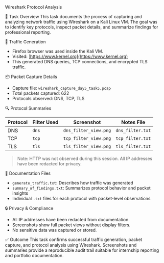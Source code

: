 Wireshark Protocol Analysis

📁 Task Overview
This task documents the process of capturing and analyzing network traffic using Wireshark on a Kali Linux VM. The goal was to identify key protocols, inspect packet details, and summarize findings for professional reporting.

🔄 Traffic Generation
- Firefox browser was used inside the Kali VM.
- Visited: [https://www.kernel.org](https://www.kernel.org)
- This generated DNS queries, TCP connections, and encrypted TLS traffic.

📦 Packet Capture Details
- Capture file: `wireshark_capture_day5_task5.pcap`
- Total packets captured: 622
- Protocols observed: DNS, TCP, TLS

🔍 Protocol Summaries

| Protocol | Filter Used | Screenshot | Notes File |
|----------|-------------|------------|------------|
| DNS      | `dns`       | `dns_filter_view.png` | `dns_filter.txt` |
| TCP      | `tcp`       | `tcp_filter_view.png` | `tcp_filter.txt` |
| TLS      | `tls`       | `tls_filter_view.png` | `tls_filter.txt` |

> Note: HTTP was not observed during this session. All IP addresses have been redacted for privacy.


📑 Documentation Files
- `generate_traffic.txt`: Describes how traffic was generated
- `summary_of_findings.txt`: Summarizes protocol behavior and packet insights
- Individual `.txt` files for each protocol with packet-level observations

🔒 Privacy & Compliance
- All IP addresses have been redacted from documentation.
- Screenshots show full packet views without display filters.
- No sensitive data was captured or stored.

✅ Outcome
This task confirms successful traffic generation, packet capture, and protocol analysis using Wireshark. Screenshots and summaries provide a reproducible audit trail suitable for internship reporting and portfolio documentation.
